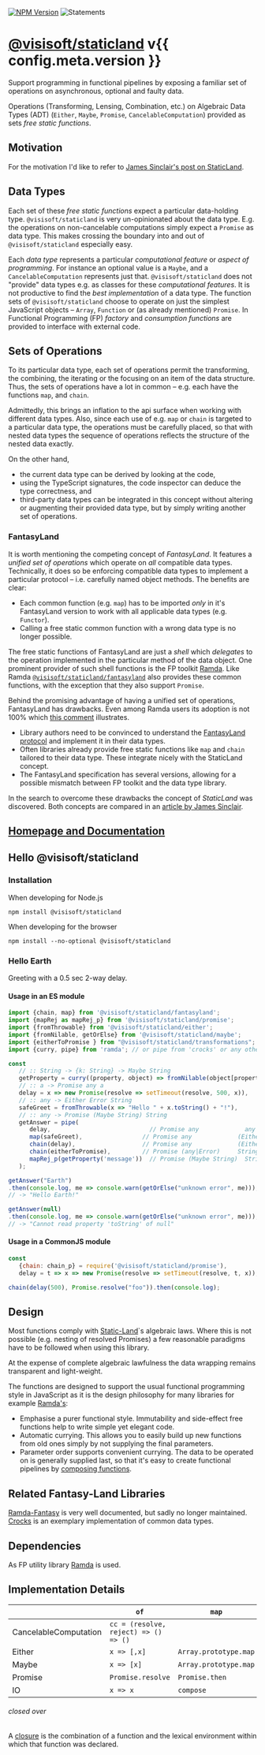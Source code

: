 [![NPM Version](https://img.shields.io/npm/v/@visisoft/staticland.svg?style=flat-square)](https://www.npmjs.com/package/@visisoft/staticland) ![Statements](https://img.shields.io/badge/statements-91.2%25-brightgreen.svg?style=flat-square)

[@visisoft/staticland](https://semmel.github.io/StaticLand/) v{{ config.meta.version }}
====================
Support programming in functional pipelines by exposing a familiar set of operations on asynchronous, optional and faulty data.

Operations (Transforming, Lensing, Combination, etc.) on Algebraic Data Types (ADT) (`Either`, `Maybe`, `Promise`, `CancelableComputation`) provided as sets *free static functions*.

Motivation
-----
For the motivation I'd like to refer to [James Sinclair's post on StaticLand][sinclair-static-land].

Data Types
--------
Each set of these *free static functions* expect a particular data-holding type. `@visisoft/staticland` is very un-opinionated about the data type. E.g. the operations on non-cancelable computations simply expect a `Promise` as data type. This makes crossing the boundary into and out of `@visisoft/staticland` especially easy. 

Each *data type* represents a particular *computational feature* or *aspect of programming*. For instance an optional value is a `Maybe`, and a `CancelableComputation` represents just that. `@visisoft/staticland` does not "provide" data types e.g. as classes for these *computational features*. It is not productive to find the *best implementation* of a data type. The function sets of `@visisoft/staticland` choose to operate on just the simplest JavaScript objects – `Array`, `Function` or (as already mentioned) `Promise`. In Functional Programming (FP) *factory* and *consumption functions* are provided to interface with external code.

Sets of Operations
------------------
To its particular data type, each set of operations permit the transforming, the combining, the iterating or the focusing on an item of the data structure. Thus, the sets of operations have a lot in common – e.g. each have the functions `map`, and `chain`.

Admittedly, this brings an inflation to the api surface when working with different data types. Also, since each use of e.g. `map` or `chain` is targeted to a particular data type, the operations must be carefully placed, so that with nested data types the sequence of operations reflects the structure of the nested data exactly.

On the other hand,

- the current data type can be derived by looking at the code,
- using the TypeScript signatures, the code inspector can deduce the type correctness, and
- third-party data types can be integrated in this concept without altering or augmenting their provided data type, but by simply writing another set of operations.

### FantasyLand
It is worth mentioning the competing concept of *FantasyLand*. It features a *unified set of operations* which operate on *all* compatible data types. Technically, it does so be enforcing compatible data types to implement a particular protocol – i.e. carefully named object methods. The benefits are clear:

- Each common function (e.g. `map`) has to be imported *only* in it's FantasyLand version to work with all applicable data types (e.g. `Functor`).
- Calling a free static common function with a wrong data type is no longer possible.

The free static functions of FantasyLand are just a *shell* which *delegates* to the operation implemented in the particular method of the data object. One prominent provider of such shell functions is the FP toolkit [Ramda][ramda-homepage]. Like Ramda [`@visisoft/staticland/fantasyland`](fantasyland.md) also provides these common functions, with the exception that they also support `Promise`.

Behind the promising advantage of having a unified set of operations, FantasyLand has drawbacks. Even among Ramda users its adoption is not 100% which [this comment][adispring-comment] illustrates. 

- Library authors need to be convinced to understand the [FantasyLand protocol][fl-ref] and implement it in their data types.
- Often libraries already provide free static functions like `map` and `chain` tailored to their data type. These integrate nicely with the StaticLand concept.
- The FantasyLand specification has several versions, allowing for a possible mismatch between FP toolkit and the data type library.

In the search to overcome these drawbacks the concept of *StaticLand* was discovered. Both concepts are compared in an [article by James Sinclair][sinclair-static-land].


[Homepage and Documentation](https://semmel.github.io/StaticLand/)
----------------------------------------

Hello @visisoft/staticland
--------------------------
### Installation
When developing for Node.js
```shell
npm install @visisoft/staticland
```

When developing for the browser
```shell
npm install --no-optional @visisoft/staticland
```

### Hello Earth

Greeting with a 0.5 sec 2-way delay.

#### Usage in an ES module

```javascript
import {chain, map} from '@visisoft/staticland/fantasyland';
import {mapRej as mapRej_p} from '@visisoft/staticland/promise';
import {fromThrowable} from '@visisoft/staticland/either';
import {fromNilable, getOrElse} from '@visisoft/staticland/maybe';
import {eitherToPromise } from "@visisoft/staticland/transformations";
import {curry, pipe} from 'ramda'; // or pipe from 'crocks' or any other composition function

const 
   // :: String -> {k: String} -> Maybe String
   getProperty = curry((property, object) => fromNilable(object[property])),
   // :: a -> Promise any a
   delay = x => new Promise(resolve => setTimeout(resolve, 500, x)),
   // :: any -> Either Error String
   safeGreet = fromThrowable(x => "Hello " + x.toString() + "!"),
   // :: any -> Promise (Maybe String) String
   getAnswer = pipe(
      delay,                            // Promise any             any
      map(safeGreet),                 // Promise any             (Either Error String)
      chain(delay),                   // Promise any             (Either Error String)
      chain(eitherToPromise),         // Promise (any|Error)     String
      mapRej_p(getProperty('message'))  // Promise (Maybe String)  String
   );

getAnswer("Earth")
.then(console.log, me => console.warn(getOrElse("unknown error", me)));
// -> "Hello Earth!"

getAnswer(null)
.then(console.log, me => console.warn(getOrElse("unknown error", me)));
// -> "Cannot read property 'toString' of null"
```   

#### Usage in a CommonJS module

```javascript
const 
   {chain: chain_p} = require('@visisoft/staticland/promise'),
   delay = t => x => new Promise(resolve => setTimeout(resolve, t, x));

chain(delay(500), Promise.resolve("foo")).then(console.log);
```


Design
------
Most functions comply with [Static-Land][sl-ref]`s algebraic laws. Where this is not possible (e.g. nesting of resolved Promises) a few reasonable paradigms have to be followed when using this library.

At the expense of complete algebraic lawfulness the data wrapping remains transparent and light-weight.

The functions are designed to support the usual functional programming style in JavaScript as it is the design philosophy for many libraries for example [Ramda's](ramda-homepage):

- Emphasise a purer functional style. Immutability and side-effect free functions help to write simple yet elegant code.
- Automatic currying. This allows you to easily build up new functions from old ones simply by not supplying the final parameters.
- Parameter order supports convenient currying. The data to be operated on is generally supplied last, so that it's easy to create functional pipelines by [composing functions](wikipedia-fcompose).

Related Fantasy-Land Libraries
-----------------------------
[Ramda-Fantasy](ramda-fantasy) is very well documented, but sadly no longer maintained.
[Crocks](crocks) is an exemplary implementation of common data types.

Dependencies
------------

As FP utility library [Ramda][ramda-homepage] is used.

Implementation Details
---------------------

|           |   `of`        |   `map`       |   `chain`     |   Consumption |
|-----------|---------------|---------------|---------------|---------------|
|CancelableComputation| `cc = (resolve, reject) => () => ()` | | | `new Promise(cc)` |
| Either    | `x => [,x]` |`Array.prototype.map`|`Array.prototype.flatMap`|`xs => xs[1]`|
| Maybe     | `x => [x]`    |`Array.prototype.map`|`Array.prototype.flatMap`|`xs => xs[0]`|
| Promise   | `Promise.resolve`|`Promise.then`|`Promise.then`|`Promise.then`|
| IO        | `x => x`        |`compose`      |`run(compose)` |`call`|

###### closed over
A [closure] is the combination of a function and the lexical environment within which that function was declared.

[closure]: https://developer.mozilla.org/en-US/docs/Web/JavaScript/Closures
[sl-ref]: https://github.com/fantasyland/static-land/
[fl-ref]: https://github.com/fantasyland/fantasy-land
[ramda-homepage]: https://ramdajs.com
[wikipedia-fcompose]: https://en.wikipedia.org/wiki/Function_composition_(computer_science)
[ramda-fantasy]: https://github.com/ramda/ramda-fantasy
[crocks]: https://crocks.dev/docs/crocks/
[sinclair-static-land]: https://jrsinclair.com/articles/2020/whats-more-fantastic-than-fantasy-land-static-land
[adispring-comment]: https://github.com/ramda/ramda/issues/3264#issuecomment-1101877126
